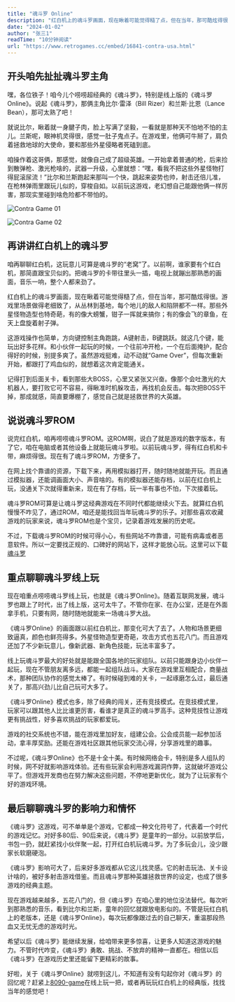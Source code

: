 ```yaml
---
title: "魂斗罗 Online"
description: "红白机上的魂斗罗画面，现在瞅着可能觉得糙了点，但在当年，那可酷炫得很。游戏里场景做得老细致了，从丛林到基地，每个地儿的敌人和陷阱都不一样。如果你想重温它，那就从里开始在线玩魂斗罗吧"
date: "2024-01-02"
author: "张三1"
readTime: "10分钟阅读"
url: "https://www.retrogames.cc/embed/16841-contra-usa.html"
---
```


## 开头咱先扯扯魂斗罗主角
嘿，各位铁子！咱今儿个唠唠超经典的《魂斗罗》，特别是线上版的《魂斗罗Online》。说起《魂斗罗》，那俩主角比尔·雷泽（Bill Rizer）和兰斯·比恩（Lance Bean），那可太熟了吧！

就说比尔，瞅着就一身腱子肉，脸上写满了坚毅，一看就是那种天不怕地不怕的主儿。兰斯呢，眼神机灵得很，感觉一肚子鬼点子。在游戏里，他俩可牛掰了，肩负着拯救地球的大使命，要和那些外星侵略者死磕到底。

咱操作着这哥俩，那感觉，就像自己成了超级英雄。一开始拿着普通的枪，后来捡到散弹枪、激光枪啥的，武器一升级，心里就想：“嘿，看我不把这些外星怪物打得屁滚尿流！”比尔和兰斯跑起来那叫一个快，跳起来姿势也帅，射击还倍儿准，在枪林弹雨里跟玩儿似的，穿梭自如。以前玩这游戏，老幻想自己能跟他俩一样厉害，那现实里碰到啥危险都不带怕的。

![Contra Game 01](https://th.bing.com/th/id/OIP._Q3X6zMRl8yDvSqb1PN-7gHaEH?rs=1&pid=ImgDetMain)

![Contra Game 02](https://images.pushsquare.com/screenshots/97129/large.jpg)

## 再讲讲红白机上的魂斗罗
咱再聊聊红白机，这玩意儿可算是魂斗罗的“老窝”了。以前啊，谁家要有个红白机，那简直跟宝贝似的。把魂斗罗的卡带往里头一插，电视上就蹦出那熟悉的画面，音乐一响，整个人都来劲了。

红白机上的魂斗罗画面，现在瞅着可能觉得糙了点，但在当年，那可酷炫得很。游戏里场景做得老细致了，从丛林到基地，每个地儿的敌人和陷阱都不一样。那些外星怪物造型也特奇葩，有的像大螃蟹，钳子一挥就来搞你；有的像会飞的章鱼，在天上盘旋着射子弹。

这游戏操作也简单，方向键控制主角跑跳，A键射击，B键跳跃。就这几个键，能玩出好多花样。和小伙伴一起玩的时候，一个往前冲开枪，一个在后面掩护，配合得好的时候，别提多爽了。虽然游戏挺难，动不动就“Game Over”，但每次重新开始，都跟打了鸡血似的，就想着这次肯定能通关。

记得打到后面关卡，看到那些大BOSS，心里又紧张又兴奋。像那个会吐激光的大机器人，要打败它可不容易，得瞅准时机躲攻击，再找机会反击。每次把BOSS干掉，那成就感，简直要爆棚了，感觉自己就是拯救世界的大英雄。

## 说说魂斗罗ROM
说完红白机，咱再唠唠魂斗罗ROM。这ROM啊，说白了就是游戏的数字版本，有了它，咱在电脑或者其他设备上就能玩魂斗罗啦。以前玩魂斗罗，得有红白机和卡带，麻烦得很。现在有了魂斗罗ROM，方便多了。

在网上找个靠谱的资源，下载下来，再用模拟器打开，随时随地就能开玩。而且通过模拟器，还能调画面大小、声音啥的。有的模拟器还能存档，以前在红白机上玩，没通关下次就得重新来，现在有了存档，玩一半有事也不怕，下次接着玩。

魂斗罗ROM可算是让魂斗罗这经典游戏在不同时代都能继续火下去。就算红白机慢慢不咋见了，通过ROM，咱还是能找回当年玩魂斗罗的乐子。对那些喜欢收藏游戏的玩家来说，魂斗罗ROM也是个宝贝，记录着游戏发展的历史呢。

不过，下载魂斗罗ROM的时候可得小心，有些网站不咋靠谱，可能有病毒或者恶意软件。所以一定要找正规的、口碑好的网站下，这样才能放心玩。这里可以下载[魂斗罗](https://dl.3dmgame.com/pc/12353.html)

## 重点聊聊魂斗罗线上玩
现在咱重点唠唠魂斗罗线上玩，也就是《魂斗罗Online》。随着互联网发展，魂斗罗也跟上了时代，出了线上版，这可太牛了。不管你在家、在办公室，还是在外面拿手机，只要有网，随时随地就能来一场魂斗罗大战。

《魂斗罗Online》的画面跟以前红白机比，那变化可大了去了。人物和场景更细致逼真，颜色也鲜亮得多。外星怪物造型更奇葩，攻击方式也五花八门。而且游戏还加了不少新玩意儿，像新武器、新角色技能，玩法丰富多了。

线上玩魂斗罗最大的好处就是能跟全国各地的玩家组队。以前只能跟身边小伙伴一起玩，现在不管朋友离多远，都能一起组队战斗。大家在游戏里互相配合，商量战术，那种团队协作的感觉太棒了。有时候碰到难的关卡，一起琢磨怎么过，最后通关了，那高兴劲儿比自己玩可大多了。

《魂斗罗Online》模式也多，除了经典的闯关，还有竞技模式。在竞技模式里，玩家可以跟其他人比比谁更厉害，看谁才是真正的魂斗罗高手。这种竞技性让游戏更有挑战性，好多喜欢挑战的玩家都爱玩。

游戏的社交系统也不错，能在游戏里加好友，组建公会。公会成员能一起参加活动，拿丰厚奖励。还能在游戏社区跟其他玩家交流心得，分享游戏里的趣事。

不过呢，《魂斗罗Online》也不是十全十美。有时候网络会卡，特别是多人组队的时候，网不好就影响游戏体验。还有些玩家会利用游戏漏洞作弊，这就破坏游戏公平了。但游戏开发商也在努力解决这些问题，不停地更新优化，就为了让玩家有个好的游戏环境。

## 最后聊聊魂斗罗的影响力和情怀
《魂斗罗》这游戏，可不单单是个游戏，它都成一种文化符号了，代表着一个时代的游戏记忆。对好多80后、90后来说，《魂斗罗》是童年的一部分。以前放学后，书包一扔，就赶紧找小伙伴聚一起，打开红白机玩魂斗罗。为了多玩会儿，没少跟家长软磨硬泡。

《魂斗罗》影响可大了，后来好多游戏都从它这儿找灵感。它的射击玩法、关卡设计啥的，被好多射击游戏借鉴。而且魂斗罗那种英雄拯救世界的设定，也成了很多游戏的经典主题。

现在游戏越来越多，五花八门的，但《魂斗罗》在咱心里的地位没法替代。每次听到那熟悉的音乐，看到比尔和兰斯，童年的回忆就跟放电影似的。不管是玩红白机上的老版本，还是《魂斗罗Online》，每次玩都像跟过去的自己聊天，重温那段热血又无忧无虑的游戏时光。

希望以后《魂斗罗》能继续发展，给咱带来更多惊喜，让更多人知道这游戏的魅力。不管时代咋变，《魂斗罗》勇敢、挑战、不放弃的精神一直都在。相信以后《魂斗罗》在游戏历史里还能留下更精彩的故事。

好啦，关于《魂斗罗Online》就唠到这儿，不知道有没有勾起你对《魂斗罗》的回忆呢？赶紧上[8090-game](https://8090-game.online)在线上玩一把，或者再玩玩红白机上的经典版，找找当年的感觉吧！ 